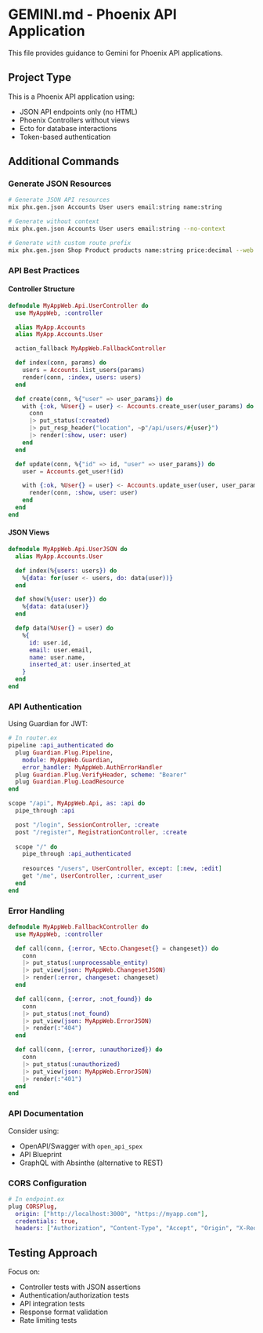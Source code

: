 # GEMINI.md - Phoenix API Application

This file provides guidance to Gemini for Phoenix API applications.

## Project Type

This is a Phoenix API application using:
- JSON API endpoints only (no HTML)
- Phoenix Controllers without views
- Ecto for database interactions
- Token-based authentication

## Additional Commands

### Generate JSON Resources
```bash
# Generate JSON API resources
mix phx.gen.json Accounts User users email:string name:string

# Generate without context
mix phx.gen.json Accounts User users email:string --no-context

# Generate with custom route prefix
mix phx.gen.json Shop Product products name:string price:decimal --web Api
```

### API Best Practices

#### Controller Structure
```elixir
defmodule MyAppWeb.Api.UserController do
  use MyAppWeb, :controller

  alias MyApp.Accounts
  alias MyApp.Accounts.User

  action_fallback MyAppWeb.FallbackController

  def index(conn, params) do
    users = Accounts.list_users(params)
    render(conn, :index, users: users)
  end

  def create(conn, %{"user" => user_params}) do
    with {:ok, %User{} = user} <- Accounts.create_user(user_params) do
      conn
      |> put_status(:created)
      |> put_resp_header("location", ~p"/api/users/#{user}")
      |> render(:show, user: user)
    end
  end

  def update(conn, %{"id" => id, "user" => user_params}) do
    user = Accounts.get_user!(id)

    with {:ok, %User{} = user} <- Accounts.update_user(user, user_params) do
      render(conn, :show, user: user)
    end
  end
end
```

#### JSON Views
```elixir
defmodule MyAppWeb.Api.UserJSON do
  alias MyApp.Accounts.User

  def index(%{users: users}) do
    %{data: for(user <- users, do: data(user))}
  end

  def show(%{user: user}) do
    %{data: data(user)}
  end

  defp data(%User{} = user) do
    %{
      id: user.id,
      email: user.email,
      name: user.name,
      inserted_at: user.inserted_at
    }
  end
end
```

### API Authentication

Using Guardian for JWT:
```elixir
# In router.ex
pipeline :api_authenticated do
  plug Guardian.Plug.Pipeline,
    module: MyAppWeb.Guardian,
    error_handler: MyAppWeb.AuthErrorHandler
  plug Guardian.Plug.VerifyHeader, scheme: "Bearer"
  plug Guardian.Plug.LoadResource
end

scope "/api", MyAppWeb.Api, as: :api do
  pipe_through :api

  post "/login", SessionController, :create
  post "/register", RegistrationController, :create
  
  scope "/" do
    pipe_through :api_authenticated
    
    resources "/users", UserController, except: [:new, :edit]
    get "/me", UserController, :current_user
  end
end
```

### Error Handling

```elixir
defmodule MyAppWeb.FallbackController do
  use MyAppWeb, :controller

  def call(conn, {:error, %Ecto.Changeset{} = changeset}) do
    conn
    |> put_status(:unprocessable_entity)
    |> put_view(json: MyAppWeb.ChangesetJSON)
    |> render(:error, changeset: changeset)
  end

  def call(conn, {:error, :not_found}) do
    conn
    |> put_status(:not_found)
    |> put_view(json: MyAppWeb.ErrorJSON)
    |> render(:"404")
  end

  def call(conn, {:error, :unauthorized}) do
    conn
    |> put_status(:unauthorized)
    |> put_view(json: MyAppWeb.ErrorJSON)
    |> render(:"401")
  end
end
```

### API Documentation

Consider using:
- OpenAPI/Swagger with `open_api_spex`
- API Blueprint
- GraphQL with Absinthe (alternative to REST)

### CORS Configuration

```elixir
# In endpoint.ex
plug CORSPlug,
  origin: ["http://localhost:3000", "https://myapp.com"],
  credentials: true,
  headers: ["Authorization", "Content-Type", "Accept", "Origin", "X-Requested-With"]
```

## Testing Approach

Focus on:
- Controller tests with JSON assertions
- Authentication/authorization tests
- API integration tests
- Response format validation
- Rate limiting tests

